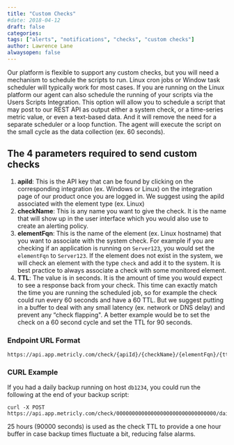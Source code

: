 ```yaml
---
title: "Custom Checks"
#date: 2018-04-12
draft: false
categories:
tags: ["alerts", "notifications", "checks", "custom checks"]
author: Lawrence Lane
alwaysopen: false
---
```

Our platform is flexible to support any custom checks, but you will need a mechanism to schedule the scripts to run. Linux cron jobs or Window task scheduler will typically work for most cases. If you are running on the Linux platform our agent can also schedule the running of your scripts via the Users Scripts Integration. This option will allow you to schedule a script that may post to our REST API as output either a system check, or a time-series metric value, or even a text-based data. And it will remove the need for a separate scheduler or a loop function. The agent will execute the script on the small cycle as the data collection (ex. 60 seconds).

## The 4 parameters required to send custom checks

1. **apiId**: This is the API key that can be found by clicking on the corresponding integration (ex. Windows or Linux) on the integration page of our product once you are logged in. We suggest using the apiId associated with the element type (ex. Linux)
2. **checkName**: This is any name you want to give the check. It is the name that will show up in the user interface which you would also use to create an alerting policy.
3. **elementFqn**: This is the name of the element (ex. Linux hostname) that you want to associate with the system check. For example if you are checking if an application is running on `Server123`, you would set the `elementFqn` to `Server123`. If the element does not exist in the system, we will check an element with the type `check` and add it to the system. It is best practice to always associate a check with some monitored element.
4. **TTL**: The value is in seconds. It is the amount of time you would expect to see a response back from your check. This time can exactly match the time you are running the scheduled job, so for example the check could run every 60 seconds and have a 60 TTL. But we suggest putting in a buffer to deal with any small latency (ex. network or DNS delay) and prevent any “check flapping". A better example would be to set the check on a 60 second cycle and set the TTL for 90 seconds.

### Endpoint URL Format
```
https://api.app.metricly.com/check/{apiId}/{checkName}/{elementFqn}/{ttl}
```

### CURL Example
If you had a daily backup running on host `db1234`, you could run the following at the end of your backup script:
```
curl -X POST https://api.app.metricly.com/check/00000000000000000000000000000000/dailybackup/db1234/90000
```
25 hours (90000 seconds) is used as the check TTL to provide a one hour buffer in case backup times fluctuate a bit, reducing false alarms.
